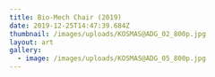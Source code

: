 ```yaml
---
title: Bio-Mech Chair (2019)
date: 2019-12-25T14:47:39.684Z
thumbnail: /images/uploads/KOSMAS@ADG_02_800p.jpg
layout: art
gallery:
  - image: /images/uploads/KOSMAS@ADG_05_800p.jpg
---
```


